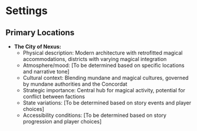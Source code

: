 # Settings

## Primary Locations
- **The City of Nexus:**
  - Physical description: Modern architecture with retrofitted magical accommodations, districts with varying magical integration
  - Atmosphere/mood: [To be determined based on specific locations and narrative tone]
  - Cultural context: Blending mundane and magical cultures, governed by mundane authorities and the Concordat
  - Strategic importance: Central hub for magical activity, potential for conflict between factions
  - State variations: [To be determined based on story events and player choices]
  - Accessibility conditions: [To be determined based on story progression and player choices]
